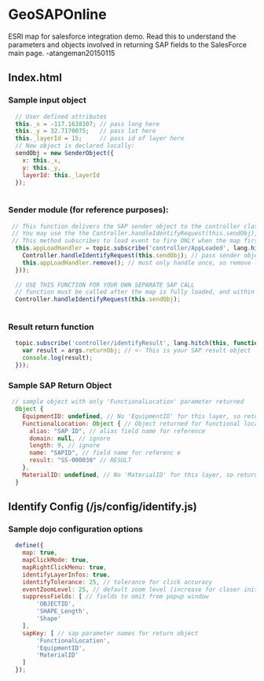 # GeoSAPOnline
ESRI map for salesforce integration demo. Read this to understand the parameters and objects involved in returning SAP fields to the SalesForce main page.
-atangeman20150115

## Index.html
### Sample input object 
```javascript
  // User defined attributes
  this._x = -117.1638107; // pass long here
  this._y = 32.7170075;   // pass lat here
  this._layerId = 15;     // pass id of layer here
  // New object is declared locally:
  sendObj = new SenderObject({
    x: this._x,
    y: this._y,
    layerId: this._layerId
  });
                    
```
### Sender module (for reference purposes):
```javascript
 // This function delivers the SAP sender object to the controller class once the map loads. 
 // You may use the the Controller.handleIdentifyRequest(this.sendObj); function to deliver on-demand. 
 // This method subscribes to load event to fire ONLY when the map first loads.
  this.appLoadHandler = topic.subscribe('controller/AppLoaded', lang.hitch(this, function (args) {
    Controller.handleIdentifyRequest(this.sendObj); // pass sender object to controller for delivery to identify widget
    this.appLoadHandler.remove(); // must only handle once, so remove listener
  }));
  
  // USE THIS FUNCTION FOR YOUR OWN SEPARATE SAP CALL
  // function must be called after the map is fully loaded, and within the same scope of the main function!
  Controller.handleIdentifyRequest(this.sendObj);
  
```
### Result return function
```javascript
  topic.subscribe('controller/identifyResult', lang.hitch(this, function (args) {
    var result = args.returnObj; // <- This is your SAP result object
    console.log(result);
  }));
```
### Sample SAP Return Object
```javascript
 // sample object with only 'FunctionalLocation' parameter returned
  Object {
    EquipmentID: undefined, // No 'EquipmentID' for this layer, so returns undefined
    FunctionalLocation: Object { // Object returned for functional location
      alias: "SAP ID", // alias field name for reference
      domain: null, // ignore
      length: 9, // ignore
      name: "SAPID", // field name for referenc e
      result: "SS-000030" // RESULT 
    },
    MaterialID: undefined, // No 'MaterialID' for this layer, so returns undefined
  }
```
## Identify Config (/js/config/identify.js) 
### Sample dojo configuration options
```javascript
  define({
  	map: true,
  	mapClickMode: true,
  	mapRightClickMenu: true,
  	identifyLayerInfos: true,
  	identifyTolerance: 25, // tolerance for click accuracy
  	eventZoomLevel: 25, // default zoom level (increase for closer initial zoom)
  	suppressFields: [ // fields to omit from popup window
  		'OBJECTID',
  		'SHAPE_Length',
  		'Shape'
  	],
  	sapKey: [ // sap parameter names for return object
  		'FunctionalLocation', 
  		'EquipmentID', 
  		'MaterialID'
  	]
  });
```
